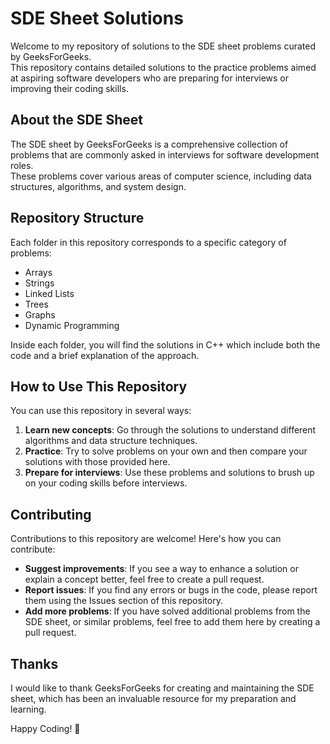 # SDE Sheet Solutions

Welcome to my repository of solutions to the SDE sheet problems curated by GeeksForGeeks.   
This repository contains detailed solutions to the practice problems aimed at aspiring software developers who are preparing for interviews or improving their coding skills.

## About the SDE Sheet

The SDE sheet by GeeksForGeeks is a comprehensive collection of problems that are commonly asked in interviews for software development roles.   
These problems cover various areas of computer science, including data structures, algorithms, and system design.

## Repository Structure

Each folder in this repository corresponds to a specific category of problems:
- Arrays
- Strings
- Linked Lists
- Trees
- Graphs
- Dynamic Programming

Inside each folder, you will find the solutions in C++ which include both the code and a brief explanation of the approach.

## How to Use This Repository

You can use this repository in several ways:
1. **Learn new concepts**: Go through the solutions to understand different algorithms and data structure techniques.
2. **Practice**: Try to solve problems on your own and then compare your solutions with those provided here.
3. **Prepare for interviews**: Use these problems and solutions to brush up on your coding skills before interviews.

## Contributing

Contributions to this repository are welcome! Here's how you can contribute:
- **Suggest improvements**: If you see a way to enhance a solution or explain a concept better, feel free to create a pull request.
- **Report issues**: If you find any errors or bugs in the code, please report them using the Issues section of this repository.
- **Add more problems**: If you have solved additional problems from the SDE sheet, or similar problems, feel free to add them here by creating a pull request.

## Thanks

I would like to thank GeeksForGeeks for creating and maintaining the SDE sheet, which has been an invaluable resource for my preparation and learning.

Happy Coding! 🚀
